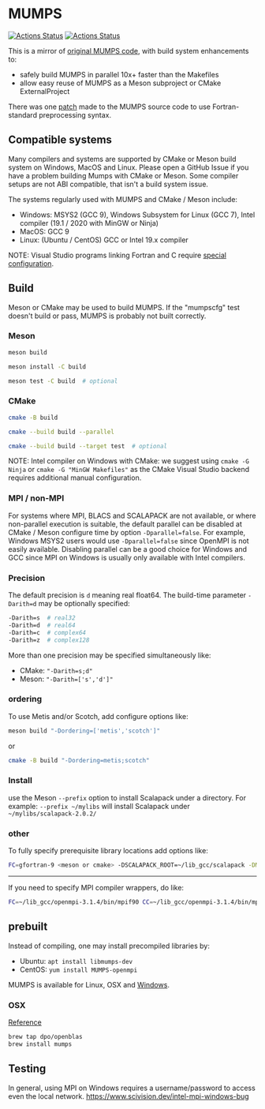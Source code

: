 # MUMPS

[![Actions Status](https://github.com/scivision/mumps/workflows/ci_linux/badge.svg)](https://github.com/scivision/mumps/actions)
[![Actions Status](https://github.com/scivision/mumps/workflows/ci_macos/badge.svg)](https://github.com/scivision/mumps/actions)

This is a mirror of [original MUMPS code](http://mumps.enseeiht.fr/), with build system enhancements to:

* safely build MUMPS in parallel 10x+ faster than the Makefiles
* allow easy reuse of MUMPS as a Meson subproject or CMake ExternalProject

There was one [patch](./openmp.patch) made to the MUMPS source code to use Fortran-standard preprocessing syntax.

## Compatible systems

Many compilers and systems are supported by CMake or Meson build system on Windows, MacOS and Linux.
Please open a GitHub Issue if you have a problem building Mumps with CMake or Meson.
Some compiler setups are not ABI compatible, that isn't a build system issue.

The systems regularly used with MUMPS and CMake / Meson include:

* Windows: MSYS2 (GCC 9), Windows Subsystem for Linux (GCC 7), Intel compiler (19.1 / 2020 with MinGW or Ninja)
* MacOS: GCC 9
* Linux: (Ubuntu / CentOS) GCC or Intel 19.x compiler

NOTE: Visual Studio programs linking Fortran and C require [special configuration](https://software.intel.com/en-us/articles/configuring-visual-studio-for-mixed-language-applications).

## Build

Meson or CMake may be used to build MUMPS.
If the "mumpscfg" test doesn't build or pass, MUMPS is probably not built correctly.

### Meson

```sh
meson build

meson install -C build

meson test -C build  # optional
```

### CMake

```sh
cmake -B build

cmake --build build --parallel

cmake --build build --target test  # optional
```

NOTE: Intel compiler on Windows with CMake: we suggest using `cmake -G Ninja` or `cmake -G "MinGW Makefiles"` as the CMake Visual Studio backend requires additional manual configuration.

### MPI / non-MPI

For systems where MPI, BLACS and SCALAPACK are not available, or where non-parallel execution is suitable,
the default parallel can be disabled at CMake / Meson configure time by option `-Dparallel=false`.
For example, Windows MSYS2 users would use `-Dparallel=false` since OpenMPI is not easily available.
Disabling parallel can be a good choice for Windows and GCC since MPI on Windows is usually only available with Intel compilers.

### Precision

The default precision is `d` meaning real float64.
The build-time parameter `-Darith=d` may be optionally specified:

```sh
-Darith=s  # real32
-Darith=d  # real64
-Darith=c  # complex64
-Darith=z  # complex128
```

More than one precision may be specified simultaneously like:

* CMake: `"-Darith=s;d"`
* Meson: `"-Darith=['s','d']"`

### ordering

To use Metis and/or Scotch, add configure options like:

```sh
meson build "-Dordering=['metis','scotch']"
```

or

```sh
cmake -B build "-Dordering=metis;scotch"
```

### Install

use the Meson `--prefix` option to install Scalapack under a directory.
For example: `--prefix ~/mylibs` will install Scalapack under `~/mylibs/scalapack-2.0.2/`

### other

To fully specify prerequisite library locations add options like:

```sh
FC=gfortran-9 <meson or cmake> -DSCALAPACK_ROOT=~/lib_gcc/scalapack -DMUMPS_ROOT=~/lib_gcc/mumps -DMPI_ROOT=~/lib_gcc/openmpi-3.1.3
```

---

If you need to specify MPI compiler wrappers, do like:

```sh
FC=~/lib_gcc/openmpi-3.1.4/bin/mpif90 CC=~/lib_gcc/openmpi-3.1.4/bin/mpicc meson build -DMPI_ROOT=~/lib_gcc/openmpi-3.1.4
```

## prebuilt

Instead of compiling, one may install precompiled libraries by:

* Ubuntu: `apt install libmumps-dev`
* CentOS: `yum install MUMPS-openmpi`

MUMPS is available for Linux, OSX and
[Windows](http://mumps.enseeiht.fr/index.php?page=links).

### OSX

[Reference](http://mumps.enseeiht.fr/index.php?page=links)

```sh
brew tap dpo/openblas
brew install mumps
```

## Testing

In general, using MPI on Windows requires a username/password to access even the local network.
https://www.scivision.dev/intel-mpi-windows-bug
